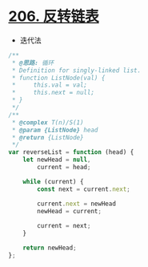 # [206. 反转链表](https://leetcode-cn.com/problems/reverse-linked-list/)

- 迭代法

```javascript
/**
 * @思路: 循环
 * Definition for singly-linked list.
 * function ListNode(val) {
 *     this.val = val;
 *     this.next = null;
 * }
 */
/**
 * @complex T(n)/S(1)
 * @param {ListNode} head
 * @return {ListNode}
 */
var reverseList = function (head) {
    let newHead = null,
        current = head;

    while (current) {
        const next = current.next;

        current.next = newHead
        newHead = current;
        
        current = next;
    }

    return newHead;
};
```
